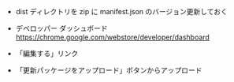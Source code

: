 - dist ディレクトリを zip に
manifest.json のバージョン更新しておく

- デベロッパー ダッシュボード
https://chrome.google.com/webstore/developer/dashboard

- 「編集する」リンク

- 「更新パッケージをアップロード」ボタンからアップロード
